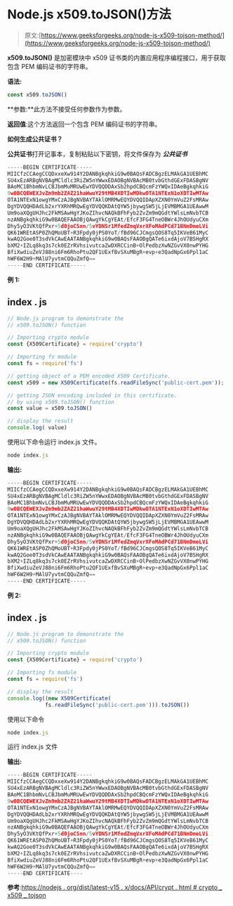 # Node.js x509.toJSON()方法

> 原文:[https://www.geeksforgeeks.org/node-js-x509-tojson-method/](https://www.geeksforgeeks.org/node-js-x509-tojson-method/)

**x509.toJSON()** 是加密模块中 x509 证书类的内置应用程序编程接口，用于获取包含 PEM 编码证书的字符串。

**语法:**

```js
const x509.toJSON()
```

**参数:**此方法不接受任何参数作为参数。

**返回值**:这个方法返回一个包含 PEM 编码证书的字符串。

**如何生成公共证书？**

**公共证书**打开记事本，复制粘贴以下密钥，将文件保存为 ***公共证书***

```js
-----BEGIN CERTIFICATE-----
MIICfzCCAegCCQDxxeXw914Y2DANBgkqhkiG9w0BAQsFADCBgzELMAkGA1UEBhMC
SU4xEzARBgNVBAgMCldlc3RiZW5nYWwxEDAOBgNVBAcMB0tvbGthdGExFDASBgNV
BAoMC1BhbmNvLCBJbmMuMRUwEwYDVQQDDAxSb2hpdCBQcmFzYWQxIDAeBgkqhkiG
9w0BCQEWEXJvZm9mb2ZAZ21haWwuY29tMB4XDTIwMDkwOTA1NTExN1oXDTIwMTAw
OTA1NTExN1owgYMxCzAJBgNVBAYTAklOMRMwEQYDVQQIDApXZXN0YmVuZ2FsMRAw
DgYDVQQHDAdLb2xrYXRhMRQwEgYDVQQKDAtQYW5jbywgSW5jLjEVMBMGA1UEAwwM
Um9oaXQgUHJhc2FkMSAwHgYJKoZIhvcNAQkBFhFyb2ZvZm9mQGdtYWlsLmNvbTCB
nzANBgkqhkiG9w0BAQEFAAOBjQAwgYkCgYEAt/EfcF3FG4TneOBWr4JhOUdyuCXm
Dhy5yO3VKtQfPxr+5d0joCSnn/5vYDNSr1MfedZmqVxrXFoMAdPCd71BNmDmeLVi
QK61WREtASP0ZhQMoUBT+R3Fpdy0jPS0YoT/fBd96CJCmgsQOS8Tq5IKVeB61MyC
kwAQ2Goe0T3sdVkCAwEAATANBgkqhkiG9w0BAQsFAAOBgQATe6ixdAjoV7BSHgRX
bXM2+IZLq8kq3s7ck0EZrRVhsivutcaZwDXRCCinB+OlPedbzXwNZGvVX0nwPYHG
BfiXwdiuZeVJ88ni6Fm6RhoPtu2QF1UExfBvSXuMBgR+evp+e3QadNpGx6Ppl1aC
hWF6W2H9+MAlU7yvtmCQQuZmfQ==
-----END CERTIFICATE-----
```

**例 1:**

## index . js

```js
// Node.js program to demonstrate the  
// x509.toJSON() function

// Importing crypto module
const {X509Certificate} = require('crypto')

// Importing fs module
const fs = require('fs')

// getting object of a PEM encoded X509 Certificate. 
const x509 = new X509Certificate(fs.readFileSync('public-cert.pem'));

// getting JSON encoding included in this certificate.
// by using x509.toJSON() function
const value = x509.toJSON()

// display the result
console.log( value)
```

使用以下命令运行 index.js 文件。

```js
node index.js
```

**输出:**

```js
-----BEGIN CERTIFICATE-----
MIICfzCCAegCCQDxxeXw914Y2DANBgkqhkiG9w0BAQsFADCBgzELMAkGA1UEBhMC
SU4xEzARBgNVBAgMCldlc3RiZW5nYWwxEDAOBgNVBAcMB0tvbGthdGExFDASBgNV
BAoMC1BhbmNvLCBJbmMuMRUwEwYDVQQDDAxSb2hpdCBQcmFzYWQxIDAeBgkqhkiG
9w0BCQEWEXJvZm9mb2ZAZ21haWwuY29tMB4XDTIwMDkwOTA1NTExN1oXDTIwMTAw
OTA1NTExN1owgYMxCzAJBgNVBAYTAklOMRMwEQYDVQQIDApXZXN0YmVuZ2FsMRAw
DgYDVQQHDAdLb2xrYXRhMRQwEgYDVQQKDAtQYW5jbywgSW5jLjEVMBMGA1UEAwwM
Um9oaXQgUHJhc2FkMSAwHgYJKoZIhvcNAQkBFhFyb2ZvZm9mQGdtYWlsLmNvbTCB
nzANBgkqhkiG9w0BAQEFAAOBjQAwgYkCgYEAt/EfcF3FG4TneOBWr4JhOUdyuCXm
Dhy5yO3VKtQfPxr+5d0joCSnn/5vYDNSr1MfedZmqVxrXFoMAdPCd71BNmDmeLVi
QK61WREtASP0ZhQMoUBT+R3Fpdy0jPS0YoT/fBd96CJCmgsQOS8Tq5IKVeB61MyC
kwAQ2Goe0T3sdVkCAwEAATANBgkqhkiG9w0BAQsFAAOBgQATe6ixdAjoV7BSHgRX
bXM2+IZLq8kq3s7ck0EZrRVhsivutcaZwDXRCCinB+OlPedbzXwNZGvVX0nwPYHG
BfiXwdiuZeVJ88ni6Fm6RhoPtu2QF1UExfBvSXuMBgR+evp+e3QadNpGx6Ppl1aC
hWF6W2H9+MAlU7yvtmCQQuZmfQ==
-----END CERTIFICATE-----
```

**例 2:**

## index . js

```js
// Node.js program to demonstrate the  
// x509.toJSON() function

// Importing crypto module
const {X509Certificate} = require('crypto')

// Importing fs module
const fs = require('fs')

// display the result
console.log((new X509Certificate(
            fs.readFileSync('public-cert.pem'))).toJSON())
```

使用以下命令

```js
node index.js
```

运行 index.js 文件

**输出:**

```js
-----BEGIN CERTIFICATE-----
MIICfzCCAegCCQDxxeXw914Y2DANBgkqhkiG9w0BAQsFADCBgzELMAkGA1UEBhMC
SU4xEzARBgNVBAgMCldlc3RiZW5nYWwxEDAOBgNVBAcMB0tvbGthdGExFDASBgNV
BAoMC1BhbmNvLCBJbmMuMRUwEwYDVQQDDAxSb2hpdCBQcmFzYWQxIDAeBgkqhkiG
9w0BCQEWEXJvZm9mb2ZAZ21haWwuY29tMB4XDTIwMDkwOTA1NTExN1oXDTIwMTAw
OTA1NTExN1owgYMxCzAJBgNVBAYTAklOMRMwEQYDVQQIDApXZXN0YmVuZ2FsMRAw
DgYDVQQHDAdLb2xrYXRhMRQwEgYDVQQKDAtQYW5jbywgSW5jLjEVMBMGA1UEAwwM
Um9oaXQgUHJhc2FkMSAwHgYJKoZIhvcNAQkBFhFyb2ZvZm9mQGdtYWlsLmNvbTCB
nzANBgkqhkiG9w0BAQEFAAOBjQAwgYkCgYEAt/EfcF3FG4TneOBWr4JhOUdyuCXm
Dhy5yO3VKtQfPxr+5d0joCSnn/5vYDNSr1MfedZmqVxrXFoMAdPCd71BNmDmeLVi
QK61WREtASP0ZhQMoUBT+R3Fpdy0jPS0YoT/fBd96CJCmgsQOS8Tq5IKVeB61MyC
kwAQ2Goe0T3sdVkCAwEAATANBgkqhkiG9w0BAQsFAAOBgQATe6ixdAjoV7BSHgRX
bXM2+IZLq8kq3s7ck0EZrRVhsivutcaZwDXRCCinB+OlPedbzXwNZGvVX0nwPYHG
BfiXwdiuZeVJ88ni6Fm6RhoPtu2QF1UExfBvSXuMBgR+evp+e3QadNpGx6Ppl1aC
hWF6W2H9+MAlU7yvtmCQQuZmfQ==
-----END CERTIFICATE----
```

**参考**:[https://nodejs . org/dist/latest-v15 . x/docs/API/crypt . html # crypto _ x509 _ tojson](https://nodejs.org/dist/latest-v15.x/docs/api/crypto.html#crypto_x509_tojson)
